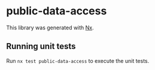 # public-data-access

This library was generated with [Nx](https://nx.dev).

## Running unit tests

Run `nx test public-data-access` to execute the unit tests.
